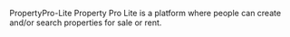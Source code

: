 PropertyPro-Lite
Property Pro Lite is a platform where people can create and/or search properties for sale or rent.